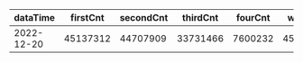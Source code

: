 |dataTime|firstCnt|secondCnt|thirdCnt|fourCnt|winCnt|vrate|wrate|
|-|-|-|-|-|-|-|-|
|2022-12-20|45137312|44707909|33731466|7600232|4516603|0%|0%|